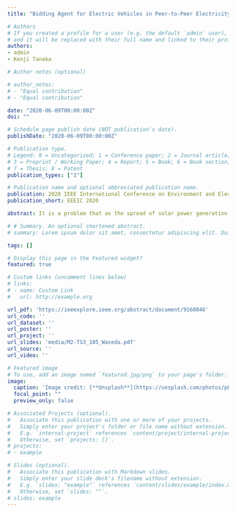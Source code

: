 ```yaml
---
title: "Bidding Agent for Electric Vehicles in Peer-to-Peer Electricity Trading Market considering uncertainty"

# Authors
# If you created a profile for a user (e.g. the default `admin` user), write the username (folder name) here 
# and it will be replaced with their full name and linked to their profile.
authors:
- admin
- Kenji Tanaka

# Author notes (optional)

# author_notes:
# - "Equal contribution"
# - "Equal contribution"

date: "2020-06-09T00:00:00Z"
doi: ""

# Schedule page publish date (NOT publication's date).
publishDate: "2020-06-09T00:00:00Z"

# Publication type.
# Legend: 0 = Uncategorized; 1 = Conference paper; 2 = Journal article;
# 3 = Preprint / Working Paper; 4 = Report; 5 = Book; 6 = Book section;
# 7 = Thesis; 8 = Patent
publication_types: ["1"]

# Publication name and optional abbreviated publication name.
publication: 2020 IEEE International Conference on Environment and Electrical Engineering and 2020 IEEE Industrial and Commercial Power Systems Europe
publication_short: EEEIC 2020

abstract: It is a problem that as the spread of solar power generation expands, the net power demand sharply fluctuates between day and night. The P2P (Peer to Peer) Electricity Market is expected to be a solution when accumulator-users play an important role. In such background, widespread EVs are expected to participate in the P2P market and utilize the battery storage. However, in previous research, only simulation and effect verification under an ideal condition were conducted and no EV bidding agent which works in the real situation was proposed. Therefore, in this paper, a whole system of a robust automatic bidding agent of EV which works in the real situation is proposed, and case studies based on the actual EV driving data were conducted. The results show that even EVs are running irregularly, proposed EV bidding agent was able to realize benefits for EV-users and leveling effect of the power demand through the day.

# # Summary. An optional shortened abstract.
# summary: Lorem ipsum dolor sit amet, consectetur adipiscing elit. Duis posuere tellus ac convallis placerat. Proin tincidunt magna sed ex sollicitudin condimentum.

tags: []

# Display this page in the Featured widget?
featured: true

# Custom links (uncomment lines below)
# links:
# - name: Custom Link
#   url: http://example.org

url_pdf: 'https://ieeexplore.ieee.org/abstract/document/9160846'
url_code: ''
url_dataset: ''
url_poster: ''
url_project: ''
url_slides: 'media/M2-TS3_105_Waseda.pdf'
url_source: ''
url_video: ''

# Featured image
# To use, add an image named `featured.jpg/png` to your page's folder. 
image:
  caption: 'Image credit: [**Unsplash**](https://unsplash.com/photos/pLCdAaMFLTE)'
  focal_point: ""
  preview_only: false

# Associated Projects (optional).
#   Associate this publication with one or more of your projects.
#   Simply enter your project's folder or file name without extension.
#   E.g. `internal-project` references `content/project/internal-project/index.md`.
#   Otherwise, set `projects: []`.
# projects:
# - example

# Slides (optional).
#   Associate this publication with Markdown slides.
#   Simply enter your slide deck's filename without extension.
#   E.g. `slides: "example"` references `content/slides/example/index.md`.
#   Otherwise, set `slides: ""`.
# slides: example
---
```

<!-- 
{{% callout note %}}
Click the *Cite* button above to demo the feature to enable visitors to import publication metadata into their reference management software.
{{% /callout %}}

{{% callout note %}}
Create your slides in Markdown - click the *Slides* button to check out the example.
{{% /callout %}}

Supplementary notes can be added here, including [code, math, and images](https://wowchemy.com/docs/writing-markdown-latex/). -->
